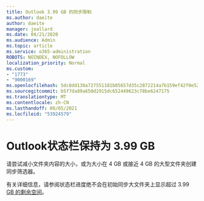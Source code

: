 ```yaml
---
title: Outlook 3.99 GB 的同步限制
ms.author: daeite
author: daeite
manager: joallard
ms.date: 04/21/2020
ms.audience: Admin
ms.topic: article
ms.service: o365-administration
ROBOTS: NOINDEX, NOFOLLOW
localization_priority: Normal
ms.custom:
- "1773"
- "9000169"
ms.openlocfilehash: 5dc8dd130a727551181b05657d35c2872214a7b159ef42f0e52d8464fc38967b
ms.sourcegitcommit: b5f7da89a650d2915dc652449623c78be6247175
ms.translationtype: MT
ms.contentlocale: zh-CN
ms.lasthandoff: 08/05/2021
ms.locfileid: "53924579"
---
```

# <a name="outlook-sync-status-bar-remains-at-399-gb"></a>Outlook状态栏保持为 3.99 GB

请尝试减小文件夹内容的大小，或为大小在 4 GB 或接近 4 GB 的大型文件夹创建同步筛选器。

有关详细信息，请参阅状态栏进度绝不会在初始同步大文件夹上显示超过 3.99 [GB 的剩余空间](https://support.microsoft.com/help/2738323/status-bar-progress-never-shows-more-than-3-99-gb-remaining-on-initial)。